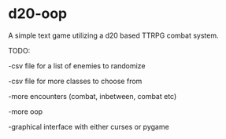 # d20-oop
A simple text game utilizing a d20 based TTRPG combat system.

TODO:

-csv file for a list of enemies to randomize

-csv file for more classes to choose from

-more encounters (combat, inbetween, combat etc)

-more oop

-graphical interface with either curses or pygame
